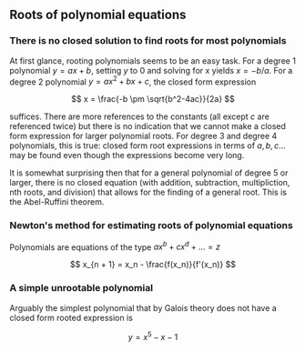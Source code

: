 ## Roots of polynomial equations

### There is no closed solution to find roots for most polynomials

At first glance, rooting polynomials seems to be an easy task.  For a degree 1 polynomial $y = ax + b$, setting $y$ to $0$ and solving for x yields $x = -b/a$. For a degree 2 polynomial $y = ax^2 + bx + c$, the closed form expression 

$$
x = \frac{-b \pm \sqrt{b^2-4ac}}{2a}
$$ 

suffices.  There are more references to the constants (all except $c$ are referenced twice) but there is no indication that we cannot make a closed form expression for larger polynomial roots.  For degree 3 and degree 4 polynomials, this is true: closed form root expressions in terms of $a, b, c ...$ may be found even though the expressions become very long. 

It is somewhat surprising then that for a general polynomial of degree 5 or larger, there is no closed equation (with addition, subtraction, multipliction, nth roots, and division) that allows for the finding of a general root.  This is the Abel-Ruffini theorem.

### Newton's method for estimating roots of polynomial equations

Polynomials are equations of the type $ax^b + cx^d + ... = z$ 

$$
x_{n + 1} = x_n - \frac{f(x_n)}{f'(x_n)}
$$

### A simple unrootable polynomial

Arguably the simplest polynomial that by Galois theory does not have a closed form rooted expression is

$$
y = x^5 - x - 1
$$

